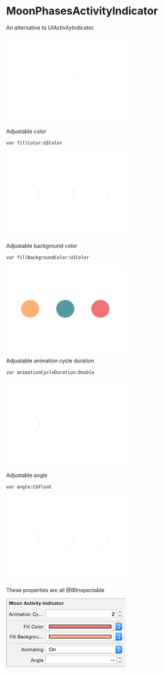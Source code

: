 # MoonPhasesActivityIndicator

An alternative to UIActivityIndicator.

<img src="Screenshots/Moon.gif" width="320px"/>

Adjustable color
```
var fillColor:UIColor
```
<img src="Screenshots/MoonColor.gif" width="320px"/>

Adjustable background color
```
var fillBackgroundColor:UIColor
```
<img src="Screenshots/MoonBackgroundColor.gif" width="320px"/>

Adjustable animation cycle duration
```
var animationCycleDuration:Double 
```
<img src="Screenshots/MoonSpeed.gif" width="320px"/>

Adjustable angle
```
var angle:CGFloat
```
<img src="Screenshots/MoonAngle.gif" width="320px"/>

These properties are all @IBInspectable

<img src="Screenshots/xcode.png" width="320px"/>
